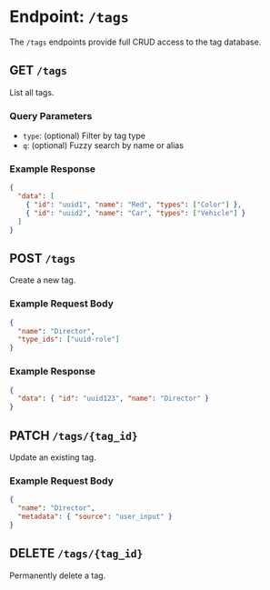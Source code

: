 # Endpoint: `/tags`

The `/tags` endpoints provide full CRUD access to the tag database.

## GET `/tags`

List all tags.

### Query Parameters

- `type`: (optional) Filter by tag type
- `q`: (optional) Fuzzy search by name or alias

### Example Response

```json
{
  "data": [
    { "id": "uuid1", "name": "Red", "types": ["Color"] },
    { "id": "uuid2", "name": "Car", "types": ["Vehicle"] }
  ]
}
```

## POST `/tags`

Create a new tag.

### Example Request Body

```json
{
  "name": "Director",
  "type_ids": ["uuid-role"]
}
```

### Example Response

```json
{
  "data": { "id": "uuid123", "name": "Director" }
}
```

## PATCH `/tags/{tag_id}`

Update an existing tag.

### Example Request Body

```json
{
  "name": "Director",
  "metadata": { "source": "user_input" }
}
```

## DELETE `/tags/{tag_id}`

Permanently delete a tag.
